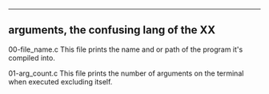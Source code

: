 -----------------------
arguments, the confusing lang of the XX
-----------------------

00-file_name.c
This file prints the name and or path of the program it's compiled into.

01-arg_count.c
This file prints the number of arguments on the terminal when executed excluding itself.
